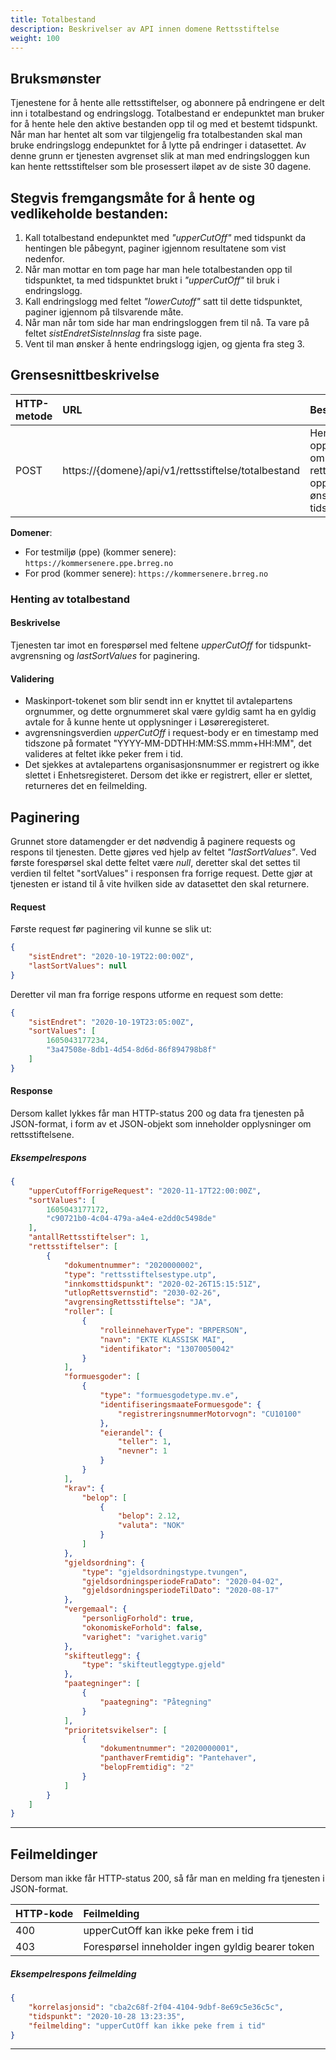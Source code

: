 ```yaml
---
title: Totalbestand 
description: Beskrivelser av API innen domene Rettsstiftelse
weight: 100
---
```


## Bruksmønster

Tjenestene for å hente alle rettsstiftelser, og abonnere på endringene er delt inn i totalbestand og endringslogg. Totalbestand er endepunktet man bruker for å hente hele den aktive bestanden opp til og med et bestemt tidspunkt.
Når man har hentet alt som var tilgjengelig fra totalbestanden skal man bruke endringslogg endepunktet for å lytte på endringer i datasettet. Av denne grunn er tjenesten avgrenset slik at man med endringsloggen kun kan hente rettsstiftelser
som ble prosessert iløpet av de siste 30 dagene.

## Stegvis fremgangsmåte for å hente og vedlikeholde bestanden:

1. Kall totalbestand endepunktet med *"upperCutOff"* med tidspunkt da hentingen ble påbegynt, paginer igjennom resultatene som vist nedenfor.
2. Når man mottar en tom page har man hele totalbestanden opp til tidspunktet, ta med tidspunktet brukt i *"upperCutOff"* til bruk i endringslogg.
3. Kall endringslogg med feltet *"lowerCutoff"* satt til dette tidspunktet, paginer igjennom på tilsvarende måte.
4. Når man når tom side har man endringsloggen frem til nå. Ta vare på feltet *sistEndretSisteInnslag* fra siste page.
5. Vent til man ønsker å hente endringslogg igjen, og gjenta fra steg 3.

## Grensesnittbeskrivelse

| HTTP-metode   | URL                                                       | Beskrivelse                                                                   |
|:------------- |:----------------------------------------------------------|:------------------------------------------------------------------------------|
| POST          | https://\{domene\}/api/v1/rettsstiftelse/totalbestand     | Hent alle opplysninger om aktive rettstiftelser opp til et ønsket tidspunkt   |

**Domener**:

* For testmiljø (ppe) (kommer senere): `https://kommersenere.ppe.brreg.no`
* For prod (kommer senere): `https://kommersenere.brreg.no`

### Henting av totalbestand 

#### Beskrivelse

Tjenesten tar imot en forespørsel med feltene *upperCutOff* for tidspunkt-avgrensning og *lastSortValues* for paginering.

#### Validering

* Maskinport-tokenet som blir sendt inn er knyttet til avtalepartens orgnummer, og dette orgnummeret skal være gyldig samt ha en gyldig avtale for å kunne hente ut opplysninger i Løsøreregisteret.
* avgrensningsverdien *upperCutOff* i request-body er en timestamp med tidszone på formatet "YYYY-MM-DDTHH:MM:SS.mmm+HH:MM", det valideres at feltet ikke peker frem i tid. 
* Det sjekkes at avtalepartens organisasjonsnummer er registrert og ikke slettet i Enhetsregisteret. Dersom det ikke er registrert, eller er slettet, returneres det en feilmelding.

## Paginering

Grunnet store datamengder er det nødvendig å paginere requests og respons til tjenesten. Dette gjøres ved hjelp av feltet *"lastSortValues"*. Ved første forespørsel skal dette feltet være *null*, deretter skal det settes til verdien til feltet "sortValues" i responsen fra forrige request. Dette gjør at tjenesten er istand til å vite hvilken side av datasettet den skal returnere.

#### Request
Første request før paginering vil kunne se slik ut:
```json
{
    "sistEndret": "2020-10-19T22:00:00Z",
    "lastSortValues": null
}
```
Deretter vil man fra forrige respons utforme en request som dette:
```json
{
    "sistEndret": "2020-10-19T23:05:00Z",
    "sortValues": [
        1605043177234,
        "3a47508e-8db1-4d54-8d6d-86f894798b8f"
    ]
}
```

#### Response

Dersom kallet lykkes får man HTTP-status 200 og data fra tjenesten på JSON-format, i form av et JSON-objekt som inneholder opplysninger om rettsstiftelsene.

##### Eksempelrespons

```json
{
    "upperCutoffForrigeRequest": "2020-11-17T22:00:00Z",
    "sortValues": [
        1605043177172,
        "c90721b0-4c04-479a-a4e4-e2dd0c5498de"
    ],
    "antallRettsstiftelser": 1,
    "rettsstiftelser": [
        {
            "dokumentnummer": "2020000002",
            "type": "rettsstiftelsestype.utp",
            "innkomsttidspunkt": "2020-02-26T15:15:51Z",
            "utlopRettsvernstid": "2030-02-26",
            "avgrensingRettsstiftelse": "JA",
            "roller": [
                {
                    "rolleinnehaverType": "BRPERSON",
                    "navn": "EKTE KLASSISK MAI",
                    "identifikator": "13070050042"
                }
            ],
            "formuesgoder": [
                {
                    "type": "formuesgodetype.mv.e",
                    "identifiseringsmaateFormuesgode": {
                        "registreringsnummerMotorvogn": "CU10100"
                    },
                    "eierandel": {
                        "teller": 1,
                        "nevner": 1
                    }
                }
            ],
            "krav": {
                "belop": [
                    {
                        "belop": 2.12,
                        "valuta": "NOK"
                    }
                ]
            },
            "gjeldsordning": {
                "type": "gjeldsordningstype.tvungen",
                "gjeldsordningsperiodeFraDato": "2020-04-02",
                "gjeldsordningsperiodeTilDato": "2020-08-17"
            },
            "vergemaal": {
                "personligForhold": true,
                "okonomiskeForhold": false,
                "varighet": "varighet.varig"
            },
            "skifteutlegg": {
                "type": "skifteutleggtype.gjeld"
            },
            "paategninger": [
                {
                    "paategning": "Påtegning"
                }
            ],
            "prioritetsvikelser": [
                {
                    "dokumentnummer": "2020000001",
                    "panthaverFremtidig": "Pantehaver",
                    "belopFremtidig": "2"
                }
            ]
        }
    ]
}
```

---

## Feilmeldinger

Dersom man ikke får HTTP-status 200, så får man en melding fra tjenesten i JSON-format.

| HTTP-kode   | Feilmelding                                                                                 |
|:----------- |:------------------------------------------------------------------------------------------- |
| 400         | upperCutOff kan ikke peke frem i tid                                                        |
| 403         | Forespørsel inneholder ingen gyldig bearer token                                            |

##### Eksempelrespons feilmelding

```json
{
    "korrelasjonsid": "cba2c68f-2f04-4104-9dbf-8e69c5e36c5c",
    "tidspunkt": "2020-10-28 13:23:35",
    "feilmelding": "upperCutOff kan ikke peke frem i tid"
}
```

---
